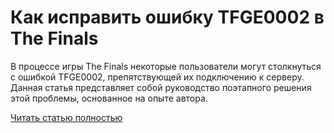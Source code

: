 # Как исправить ошибку TFGE0002 в The Finals



В процессе игры The Finals некоторые пользователи могут столкнуться с ошибкой TFGE0002, препятствующей их подключению к серверу. Данная статья представляет собой руководство поэтапного решения этой проблемы, основанное на опыте автора.

[Читать статью полностью](https://xyberbara.com/gaming/tfge0002-error-in-the-finals/)
